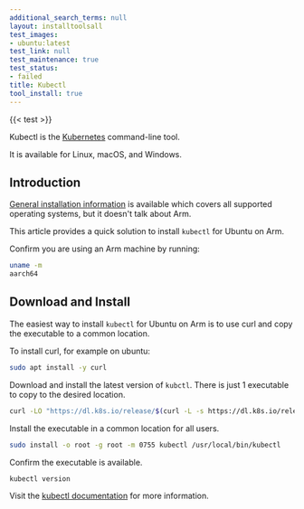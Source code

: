 ```yaml
---
additional_search_terms: null
layout: installtoolsall
test_images:
- ubuntu:latest
test_link: null
test_maintenance: true
test_status:
- failed
title: Kubectl
tool_install: true
---
```


{{< test >}}

Kubectl is the [Kubernetes](https://kubernetes.io/) command-line tool. 

It is available for Linux, macOS, and Windows.

## Introduction

[General installation information](https://kubernetes.io/docs/tasks/tools/) is available which covers all supported operating systems, but it doesn't talk about Arm. 

This article provides a quick solution to install `kubectl` for Ubuntu on Arm.

Confirm you are using an Arm machine by running:

```bash { command_line="user@localhost | 2" }
uname -m
aarch64
```

## Download and Install

The easiest way to install `kubectl` for Ubuntu on Arm is to use curl and copy the executable to a common location. 

To install curl, for example on ubuntu:

```bash { target="ubuntu:latest" }
sudo apt install -y curl
```

Download and install the latest version of `kubctl`. There is just 1 executable to copy to the desired location.

```bash { target="ubuntu:latest" }
curl -LO "https://dl.k8s.io/release/$(curl -L -s https://dl.k8s.io/release/stable.txt)/bin/linux/arm64/kubectl"
```

Install the executable in a common location for all users. 

```bash { target="ubuntu:latest" }
sudo install -o root -g root -m 0755 kubectl /usr/local/bin/kubectl
```

Confirm the executable is available.

```bash { target="ubuntu:latest" }
kubectl version
```

Visit the [kubectl documentation](https://kubernetes.io/docs/reference/kubectl/) for more information. 